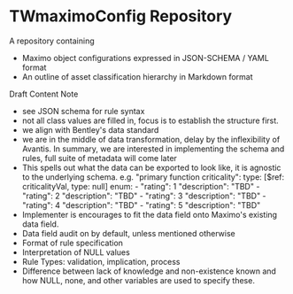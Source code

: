 # TWmaximoConfig Repository

A repository containing
* Maximo object configurations expressed in JSON-SCHEMA / YAML format
* An outline of asset classification hierarchy in Markdown format

Draft Content Note
* see JSON schema for rule syntax
* not all class values are filled in, focus is to establish the structure first.
* we align with Bentley's data standard
* we are in the middle of data transformation, delay by the inflexibility of Avantis. In summary, we are interested in implementing the schema and rules, full suite of metadata will come later
* This spells out what the data can be exported to look like, it is agnostic to the underlying schema.
    e.g.
          "primary function criticality":
            type: [$ref: criticalityVal, type: null]
            enum:
            - "rating": 1
                "description": "TBD"
            - "rating": 2
                "description": "TBD"
            - "rating": 3
                "description": "TBD"
            - "rating": 4
                "description": "TBD"
            - "rating": 5
                "description": "TBD"
* Implementer is encourages to fit the data field onto Maximo's existing data field.
* Data field audit on by default, unless mentioned otherwise
* Format of rule specification
* Interpretation of NULL values
* Rule Types: validation, implication, process
* Difference between lack of knowledge and non-existence known and how NULL, none, and other variables are used to specify these. 